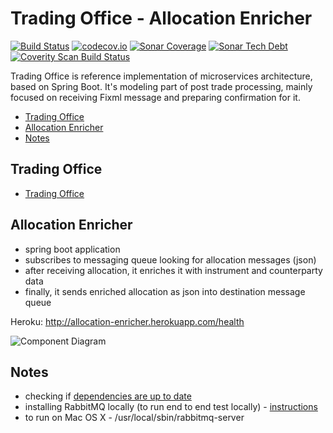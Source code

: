 # Trading Office - Allocation Enricher
[![Build Status](https://travis-ci.org/spolnik/trading-office-allocation-enricher.svg?branch=master)](https://travis-ci.org/spolnik/trading-office-allocation-enricher) [![codecov.io](https://codecov.io/github/spolnik/trading-office-allocation-enricher/coverage.svg?branch=master)](https://codecov.io/github/spolnik/trading-office-allocation-enricher?branch=master) [![Sonar Coverage](https://img.shields.io/sonar/https/sonar-nprogramming.rhcloud.com/trading-office-allocation-enricher/coverage.svg)](https://sonar-nprogramming.rhcloud.com/dashboard/index/1) [![Sonar Tech Debt](https://img.shields.io/sonar/https/sonar-nprogramming.rhcloud.com/trading-office-allocation-enricher/tech_debt.svg)](https://sonar-nprogramming.rhcloud.com/dashboard/index/1) [![Coverity Scan Build Status](https://scan.coverity.com/projects/7604/badge.svg)](https://scan.coverity.com/projects/spolnik-trading-office-allocation-enricher)

Trading Office is reference implementation of microservices architecture, based on Spring Boot. It's modeling part of post trade processing, mainly focused on receiving Fixml message and preparing confirmation for it.

- [Trading Office](#trading-office)
- [Allocation Enricher](#allocation-enricher)
- [Notes](#notes)

## Trading Office

- [Trading Office](https://github.com/spolnik/trading-office)

## Allocation Enricher
- spring boot application
- subscribes to messaging queue looking for allocation messages (json)
- after receiving allocation, it enriches it with instrument and counterparty data
- finally, it sends enriched allocation as json into destination message queue

Heroku: http://allocation-enricher.herokuapp.com/health

![Component Diagram](https://raw.githubusercontent.com/spolnik/trading-office-allocation-enricher/master/design/allocation_enricher.png)

## Notes
- checking if [dependencies are up to date](https://www.versioneye.com/user/projects/56ad39427e03c7003ba41427)
- installing RabbitMQ locally (to run end to end test locally) - [instructions](https://www.rabbitmq.com/download.html)
- to run on Mac OS X - /usr/local/sbin/rabbitmq-server 
